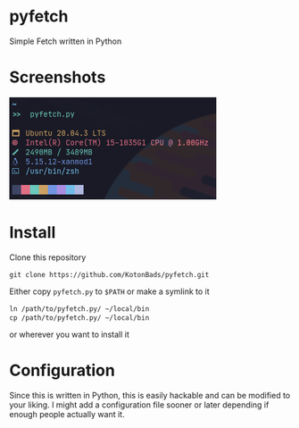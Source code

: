 # pyfetch
Simple Fetch written in Python

# Screenshots
![Pyfetch](images/Pyfetch.png)

# Install
Clone this repository
```
git clone https://github.com/KotonBads/pyfetch.git
```
Either copy `pyfetch.py` to `$PATH` or make a symlink to it
```
ln /path/to/pyfetch.py/ ~/local/bin
cp /path/to/pyfetch.py/ ~/local/bin
```
or wherever you want to install it

# Configuration
Since this is written in Python, this is easily hackable and can be modified to your liking. I might add a configuration file sooner or later depending if enough people actually want it.